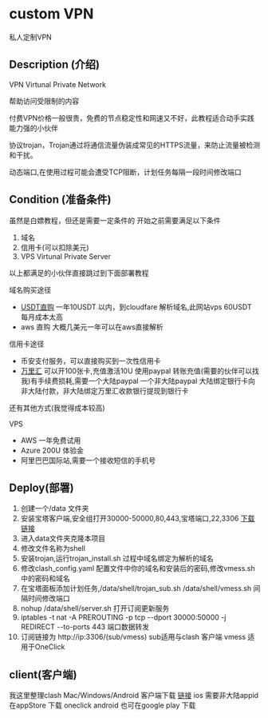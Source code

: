 # custom VPN
私人定制VPN


## Description (介绍)
VPN  Virtunal Private Network 

帮助访问受限制的内容

付费VPN价格一般很贵，免费的节点稳定性和网速又不好，此教程适合动手实践能力强的小伙伴

协议trojan，Trojan通过将通信流量伪装成常见的HTTPS流量，来防止流量被检测和干扰。

动态端口,在使用过程可能会遭受TCP阻断，计划任务每隔一段时间修改端口


## Condition (准备条件)
虽然是白嫖教程，但还是需要一定条件的
开始之前需要满足以下条件

1. 域名
2. 信用卡(可以扣除美元)
3. VPS Virtunal Private Server

以上都满足的小伙伴直接跳过到下面部署教程

域名购买途径

- [USDT直购](https://my.nextcli.com/)  一年10USDT 以内，到cloudfare 解析域名,此网站vps 60USDT 每月成本太高
- aws 直购 大概几美元一年可以在aws直接解析

信用卡途径

- 币安支付服务，可以直接购买到一次性信用卡
- [万里汇](https://portal.worldfirst.com.cn/login) 可以开100张卡,充值激活10U 使用paypal 转账充值(需要的伙伴可以找我)有手续费损耗,需要一个大陆paypal 一个非大陆paypal 大陆绑定银行卡向非大陆付款，非大陆绑定万里汇收款银行提现到银行卡

还有其他方式(我觉得成本较高)

VPS

- AWS 一年免费试用
- Azure 200U 体验金
- 阿里巴巴国际站,需要一个接收短信的手机号

## Deploy(部署)

1. 创建一个/data 文件夹
2. 安装宝塔客户端,安全组打开30000-50000,80,443,宝塔端口,22,3306 [下载链接](https://www.bt.cn/new/download.html)
3. 进入data文件夹克隆本项目
4. 修改文件名称为shell
5. 安装trojan,运行trojan_install.sh 过程中域名绑定为解析的域名
6. 修改clash_config.yaml 配置文件中你的域名和安装后的密码,修改vmess.sh中的密码和域名
7. 在宝塔面板添加计划任务,/data/shell/trojan_sub.sh  /data/shell/vmess.sh  间隔时间修改端口
8. nohup /data/shell/server.sh 打开订阅更新服务
9. iptables -t nat -A PREROUTING -p tcp --dport 30000:50000 -j REDIRECT --to-ports 443  端口数据转发
10. 订阅链接为 http://ip:3306/(sub/vmess) sub适用与clash 客户端 vmess 适用于OneClick

## client(客户端) 

我这里整理clash Mac/Windows/Android 客户端下载 [链接](https://cloud.189.cn/web/share?code=zu6niyAvauUz)
ios 需要非大陆appid在appStore 下载 oneclick android 也可在google play 下载

